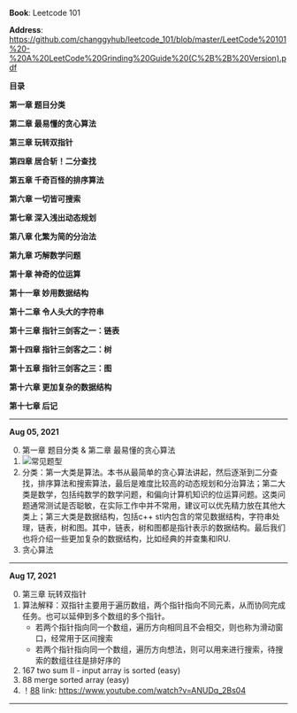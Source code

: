 <b>Book</b>: Leetcode 101

<b>Address</b>: https://github.com/changgyhub/leetcode_101/blob/master/LeetCode%20101%20-%20A%20LeetCode%20Grinding%20Guide%20(C%2B%2B%20Version).pdf

<b>目录</b>

<b>第一章 题目分类</b>

<b>第二章 最易懂的贪心算法</b>

<b>第三章 玩转双指针</b>

<b>第四章 居合斩！二分查找</b>

<b>第五章 千奇百怪的排序算法</b>

<b>第六章 一切皆可搜索</b>

<b>第七章 深入浅出动态规划</b>

<b>第八章 化繁为简的分治法</b>

<b>第九章 巧解数学问题</b>

<b>第十章 神奇的位运算</b>

<b>第十一章 妙用数据结构</b>

<b>第十二章 令人头大的字符串</b>

<b>第十三章 指针三剑客之一：链表</b>

<b>第十四章 指针三剑客之二：树</b>

<b>第十五章 指针三剑客之三：图</b>

<b>第十六章 更加复杂的数据结构</b>

<b>第十七章 后记</b>

---

<b>Aug 05, 2021</b>

0. 第一章 题目分类 & 第二章 最易懂的贪心算法
1. ![常见题型](https://github.com/tinghe14/STUDY-LeetCode-Python-Note/blob/main/Book_Leetcode_101/%E5%B8%B8%E8%A7%81%E9%A2%98%E5%9E%8B.png)
2. 分类：第一大类是算法。本书从最简单的贪心算法讲起，然后逐渐到二分查找，排序算法和搜索算法，最后是难度比较高的动态规划和分治算法；第二大类是数学，包括纯数学的数学问题，和偏向计算机知识的位运算问题。这类问题通常测试是否聪敏，在实际工作中并不常用，建议可以优先精力放在其他大类上；第三大类是数据结构，包括c++ stl内包含的常见数据结构，字符串处理，链表，树和图。其中，链表，树和图都是指针表示的数据结构。最后我们也将介绍一些更加复杂的数据结构，比如经典的并查集和lRU.
3. 贪心算法

---

<b>Aug 17, 2021</b>

0. 第三章 玩转双指针
1. 算法解释：双指针主要用于遍历数组，两个指针指向不同元素，从而协同完成任务。也可以延伸到多个数组的多个指针。
    + 若两个指针指向同一个数组，遍历方向相同且不会相交，则也称为滑动窗口，经常用于区间搜索
    + 若两个指针指向同一个数组，遍历方向想法，则可以用来进行搜索，待搜索的数组往往是排好序的
2. 167 two sum II - input array is sorted (easy)
3. 88 merge sorted array (easy)
4. ！[88](https://github.com/tinghe14/STUDY-LeetCode-Python-Note/blob/main/Book_Leetcode_101/Pic/%E7%AC%AC%E4%B8%89%E7%AB%A0/88.png)
link: https://www.youtube.com/watch?v=ANUDq_2Bs04

---
